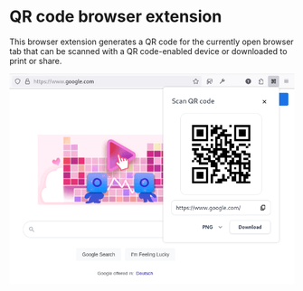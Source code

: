 # QR code browser extension

This browser extension generates a QR code for the currently open browser tab that can be scanned with a QR code-enabled device or downloaded to print or share.

![Screenshot of the browser extension](screenshot.png)